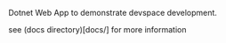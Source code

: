 Dotnet Web App to demonstrate devspace development.

see (docs directory)[docs/] for more information